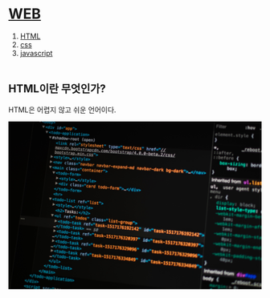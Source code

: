     
<!DOCTYPE html>
<html>
<head>
<meta charset="utf-8">
<title>HTML</title>
</head>
<body>
<h1> <a href="index.html"> WEB</a> </h1>
<ol>
<a href="1.html" target="_blank" title="HTML관련자료"><LI>HTML<BR></LI></A>
<a href="https://www.w3schools.com/css/"><LI>css <BR></LI></a>
<a href="https://javacpro.tistory.com/43"><LI>javascript</LI><br>
</ol>
</A>

<H2>HTML이란 무엇인가?</H2>

<P>HTML은 어렵지 않고 쉬운 언어이다.</P>
<img src="coding.jpg"width="800">

</body>
</html>
